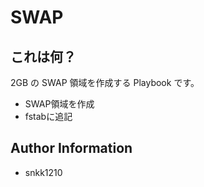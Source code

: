 SWAP
=========

## これは何？

2GB の SWAP 領域を作成する Playbook です。

- SWAP領域を作成
- fstabに追記

Author Information
------------------

- snkk1210
